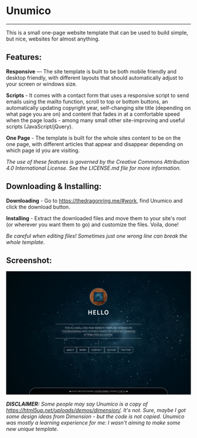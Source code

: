 Unumico
========
---------
This is a small one-page website template that can be used to build simple, but nice, websites for almost anything.

Features:
---------

  **Responsive** — The site template is built to be both mobile friendly and desktop friendly, with different layouts that should automatically adjust to your screen or windows size.

  **Scripts** - It comes with a contact form that uses a responsive script to send emails using the mailto function, scroll to top or bottom buttons, an automatically updating copyright year, self-changing site title (depending on what page you are on) and content that fades in at a comfortable speed when the page loads - among many small other site-improving and useful scripts (JavaScript/jQuery).

  **One Page** - The template is built for the whole sites content to be on the one page, with different articles that appear and disappear depending on which page id you are visiting.

  _The use of these features is governed by the Creative Commons Attribution 4.0 International License. See the LICENSE.md file for more information._

Downloading & Installing:
-------------------------

  **Downloading** - Go to https://thedragonring.me/#work, find Unumico and click the download button.

  **Installing** - Extract the downloaded files and move them to your site's root (or wherever you want them to go) and customize the files. Voila, done!

  _Be careful when editing files! Sometimes just one wrong line can break the whole template._

Screenshot:
-----------
![Unumico Screenshot](screenshot.png?raw=true)

_**DISCLAIMER:** Some people may say Unumico is a copy of https://html5up.net/uploads/demos/dimension/. It's not. Sure, maybe I got some design ideas from Dimension - but the code is not copied. Unumico was mostly a learning experience for me: I wasn't aiming to make some new unique template._
